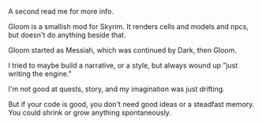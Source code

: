 A second read me for more info.

Gloom is a smallish mod for Skyrim.
It renders cells and models and npcs,
but doesn't do anything beside that.

Gloom started as Messiah, which was continued by Dark, then Gloom.

I tried to maybe build a narrative, or a style,
but always wound up "just writing the engine." 

I'm not good at quests, story, and my
imagination was just drifting.

But if your code is good, you don't need
good ideas or a steadfast memory. You
could shrink or grow anything spontaneously.
